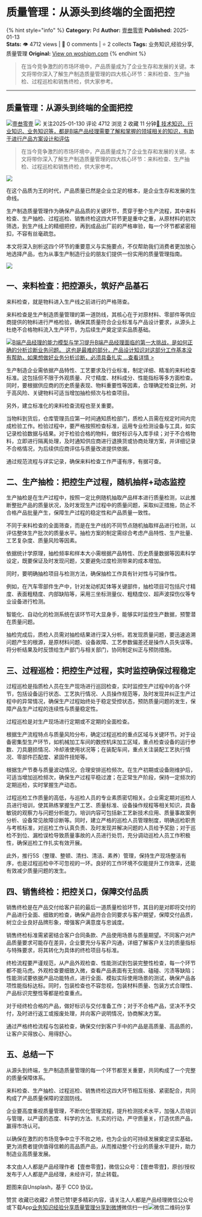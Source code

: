 # 质量管理：从源头到终端的全面把控
{% hint style="info" %}
**Category:** Pd
**Author:** [壹叁零壹](https://www.woshipm.com/u/1157709)
**Published:** 2025-01-13  
**Stats:** 👁️ 4712 views | 💬 0 comments | ⭐ 2 collects
**Tags:** 业务知识,经验分享,质量管理
**Original:** [View on woshipm.com](https://www.woshipm.com/pd/6170129.html)
{% endhint %}
> 在当今竞争激烈的市场环境中，产品质量成为了企业生存和发展的关键。本文将带你深入了解生产制造质量管理的四大核心环节：来料检查、生产抽检、过程巡检和销售终检，供大家参考。

---

## 质量管理：从源头到终端的全面把控

[![](https://image.woshipm.com/wp-files/2022/02/yxV9wAixYEZl1plpa76S.jpg!/both/72x72)](https://www.woshipm.com/u/1157709)[壹叁零壹](https://www.woshipm.com/u/1157709) ![](https://static.woshipm.com/tag/1121_1@2x.png) 关注2025-01-130 评论 4712 浏览 2 收藏 11 分钟[🔗 技术知识、行业知识、业务知识等，都是B端产品经理需要了解和掌握的领域相关的知识，有助于进行产品方案设计和评估](https://ke.qidianla.com/courses/bcpm)

> 在当今竞争激烈的市场环境中，产品质量成为了企业生存和发展的关键。本文将带你深入了解生产制造质量管理的四大核心环节：来料检查、生产抽检、过程巡检和销售终检，供大家参考。

![](https://image.woshipm.com/2024/10/11/6aa0ccf0-8796-11ef-94fc-00163e142b65.png)

在这个品质为王的时代，产品质量已然是企业立足的根本，是企业生存和发展的生命线。

生产制造质量管理作为确保产品品质的关键环节，贯穿于整个生产流程，其中来料检查、生产抽检、过程巡检、销售终检这四大环节更是重中之重，从原材料的初次筛选，到生产线上的精细把控，再到成品出厂前的严格审验，每一个环节都紧密相扣，不容有丝毫疏忽。

本文将深入剖析这四个环节的重要意义与实施要点，不仅帮助我们消费者更加放心地选择产品，也为从事生产制造行业的朋友们提供一份实用的质量管理指南。

![](https://image.woshipm.com/2025/01/12/7094fc36-d0fb-11ef-86bd-00163e09d72f.png)

## 一、来料检查：把控源头，筑好产品基石

来料检查，就是物料进入生产线之前进行的严格筛查。

来料检查是生产制造质量管理的第一道防线，其核心在于对原材料、零部件等供应商提供的物料进行严格检验，确保其质量符合企业标准与产品设计要求，从源头上杜绝不合格物料流入生产环节，为后续生产奠定坚实品质基础。

[![](https://image.woshipm.com/2023/08/02/1554eea8-30e3-11ee-88e7-00163e0b5ff3.png)B端产品经理的能力模型与学习提升B端产品经理面临的第一大挑战，是如何正确的分析诊断业务问题。 这也是最难的部分，产品设计知识对这部分工作基本没有帮助，如果想做好业务分析诊断，必须具备扎实 ...查看详情 >](https://ke.qidianla.com/courses/bcpm)

生产制造企业需依据产品特性、工艺要求及行业标准，制定详细、精准的来料检查标准。这包括但不限于外观质量、尺寸精度、材料成分、性能指标等多方面检查。同时，要根据供应商的历史质量表现、物料重要性等因素，合理确定检查比例，对于高风险、关键物料可适当增加抽检频次与检查项目。

另外，建立标准化的来料检查流程也至关重要。

当物料到货后，仓库管理员应第一时间通知质检部门，质检人员需在规定时间内完成检验工作。检验过程中，要严格按照检查标准，运用专业检测设备与工具，如实记录检验数据与结果。对于检验合格的物料，做好标识与入库手续；对于不合格物料，立即进行隔离处理，及时通知供应商进行退换货或协商处理方案，并详细记录不合格情况，为后续供应商评估与质量改进提供依据。

通过规范流程与详实记录，确保来料检查工作严谨有序，有据可查。

## 二、生产抽检：把控生产过程，随机抽样+动态监控

生产抽检是在生产过程中，按照一定比例随机抽取产品样本进行质量检测，以此推断整批产品的质量状况，及时发现生产过程中的质量问题，采取纠正措施，防止不合格产品批量产生，保障生产过程的稳定性和产品质量一致性。

不同于来料检查的全面筛查，而是在生产线的不同节点随机抽取样品进行检测，以评估整体生产批次的质量水平。抽检方案的制定需综合考虑产品特性、生产批量、工艺复杂度、质量风险等因素。

依据统计学原理，抽检频率和样本大小需根据产品特性、历史质量数据等因素科学设定，既要保证及时发现问题，又要避免过度检测带来的成本增加。

同时，要明确抽检项目与检测方法，确保抽检工作具有针对性与可操作性。

例如，在汽车零部件生产中，针对发动机缸体等关键部件，抽检项目可包括尺寸精度、表面粗糙度、内部缺陷等，采用三坐标测量仪、粗糙度仪、超声波探伤仪等专业设备进行检测。

智能化、自动化的检测系统在该环节可大显身手，能够实时监控生产数据，预警潜在质量问题。

抽检完成后，质检人员需对抽检结果进行深入分析。若发现质量问题，要迅速追溯问题产生的根源，是原材料问题、设备故障、工艺参数偏差还是操作人员失误等。将分析结果及时反馈给生产部门与相关部门，协同制定纠正与预防措施。

## 三、过程巡检：把控生产过程，实时监控确保过程稳定

过程巡检是指质检人员在生产现场进行巡回检查，实时监控生产过程中的各个环节，包括设备运行状态、工艺执行情况、人员操作规范等，及时发现并纠正生产过程中的异常情况，确保生产过程始终处于稳定受控状态，预防质量问题的发生，保障产品生产过程的连续性与质量稳定性。

过程巡检是对生产现场进行定期或不定期的全面检查。

根据生产流程特点与质量风险分布，确定过程巡检的重点区域与关键环节。对于设备密集型生产环节，如机械加工车间的数控机床加工区域，重点检查设备的运行参数、刀具磨损情况、冷却液使用状况等；在装配车间，重点关注装配工艺执行情况、零部件匹配度、紧固件扭矩等。

根据生产节奏与质量波动情况，合理安排巡检频次。在生产初期或设备刚维护后，可适当增加巡检频次，确保生产过程平稳过渡；在正常生产阶段，保持一定频次的定期巡检，实时掌握生产动态。

过程巡检工作质量的高低，与巡检人员的专业素质密切相关。企业需定期对巡检人员进行培训，使其熟练掌握生产工艺、质量标准、设备操作规程等相关知识，具备敏锐的观察力与问题分析能力。培训内容可包括新工艺新技术应用、质量事故案例分析、设备常见故障诊断等。同时，建立严格的巡检人员管理制度，明确巡检职责与考核标准，对巡检工作认真负责、及时发现并解决问题的人员给予奖励；对于巡检不到位、漏检误检导致质量事故的人员进行处罚，充分调动巡检人员工作积极性，确保巡检工作扎实有效开展。

此外，推行5S（整理、整顿、清扫、清洁、素养）管理，保持生产现场整洁有序，也是过程巡检中不可忽视的一环。良好的工作环境不仅能提升工作效率，还能有效减少质量问题的发生。

## 四、销售终检：把控关口，保障交付品质

销售终检是在产品交付给客户前的最后一道质量检验环节，其目的是对即将交付的产品进行全面、细致的检查，确保产品符合合同要求与客户期望，保障交付品质，树立企业良好品牌形象，增强客户满意度与忠诚度。

销售终检标准需紧密结合客户合同条款、产品使用场景与质量期望。不同客户对产品质量要求可能存在差异，企业要充分与客户沟通，详细了解客户关注的质量指标与特殊要求，将其转化为具体的终检项目与标准。

终检流程要严谨规范，从产品外观检查、性能测试到包装完整性检查，每一个环节都不能马虎。外观检查要细致入微，查看产品表面有无划痕、磕碰、污渍等缺陷；性能测试要依据产品功能特点，进行全面、模拟实际使用场景的测试，确保产品各项性能指标达标。同时，包装检查也不容忽视，包装材料质量、包装方式合理性、产品标识完整性等都是检查重点。

对于经终检合格的产品，做好标识与交付准备工作；对于不合格产品，坚决不予交付，及时进行返工或报废处理，并向客户说明情况，协商解决方案。

通过严格终检流程与包装检查，确保交付到客户手中的产品是高质量、高品质的，让客户买得放心、用得舒心。

## 五、总结一下

从源头到终端，生产制造质量管理的每一个环节都至关重要，共同构成了一个完整的质量保障体系。

来料检查、生产抽检、过程巡检、销售终检这四大环节相互衔接、紧密配合，共同构成了产品质量保障的坚固防线。

企业要高度重视质量管理，不断优化管理流程，提升检测技术水平，加强人员培训与管理，以严谨的态度、科学的方法、扎实的行动，严守质量关，打造优质产品，赢得市场认可。

以确保在激烈的市场竞争中立于不败之地，也为企业的可持续发展奠定坚实基础，更为消费者提供值得信赖的高品质产品，从而推动整个行业的质量水平提升，助力制造业高质量发展。

本文由人人都是产品经理作者【壹叁零壹】，微信公众号：【壹叁零壹】，原创/授权 发布于人人都是产品经理，未经许可，禁止转载。

题图来自Unsplash，基于 CC0 协议。

赞赏 收藏已收藏2 点赞已赞1更多精彩内容，请关注人人都是产品经理微信公众号或下载App[业务知识](https://www.woshipm.com/tag/%e4%b8%9a%e5%8a%a1%e7%9f%a5%e8%af%86)[经验分享](https://www.woshipm.com/tag/%e7%bb%8f%e9%aa%8c%e5%88%86%e4%ba%ab)[质量管理](https://www.woshipm.com/tag/%e8%b4%a8%e9%87%8f%e7%ae%a1%e7%90%86)[分享到微博](https://service.weibo.com/share/share.php?appkey=2775287854&title=质量管理：从源头到终端的全面把控&url=https://www.woshipm.com/pd/6170129.html&pic=https://image.woshipm.com/2024/10/11/6aa0ccf0-8796-11ef-94fc-00163e142b65.png)微信扫一扫![微信二维码](https://api.pwmqr.com/qrcode/create/?url=https://www.woshipm.com/pd/6170129.html)分享